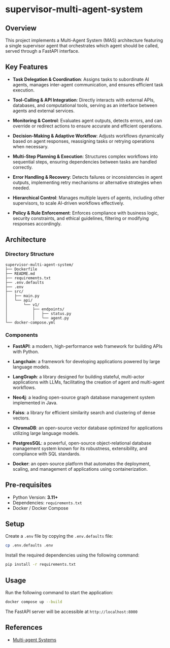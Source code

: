 # supervisor-multi-agent-system

## Overview

This project implements a Multi-Agent System (MAS) architecture featuring a single supervisor agent that orchestrates
which agent should be called, served through a FastAPI interface.

## Key Features

- **Task Delegation & Coordination**: Assigns tasks to subordinate AI agents, manages inter-agent communication, and
  ensures efficient task execution.

- **Tool-Calling & API Integration**: Directly interacts with external APIs, databases, and computational tools, serving
  as an interface between agents and external services.

- **Monitoring & Control**: Evaluates agent outputs, detects errors, and can override or redirect actions to ensure
  accurate and efficient operations.

- **Decision-Making & Adaptive Workflow**: Adjusts workflows dynamically based on agent responses, reassigning tasks or
  retrying operations when necessary.

- **Multi-Step Planning & Execution**: Structures complex workflows into sequential steps, ensuring dependencies between
  tasks are handled correctly.

- **Error Handling & Recovery**: Detects failures or inconsistencies in agent outputs, implementing retry mechanisms or
  alternative strategies when needed.

- **Hierarchical Control**: Manages multiple layers of agents, including other supervisors, to scale AI-driven workflows
  effectively.

- **Policy & Rule Enforcement**: Enforces compliance with business logic, security constraints, and ethical guidelines,
  filtering or modifying responses accordingly.

## Architecture



### Directory Structure

```text
supervisor-multi-agent-system/
├── Dockerfile
├── README.md
├── requirements.txt
├── .env.defaults
├── .env
├── src/
│   ├── main.py
│   └── api/
│       └── v1/
│           ├── endpoints/
│           │   ├── status.py
│           │   └── agent.py
└── docker-compose.yml
```

### Components

- **FastAPI**: a modern, high-performance web framework for building APIs with Python.

- **Langchain**: a framework for developing applications powered by large language models.

- **LangGraph**: a library designed for building stateful, multi-actor applications with LLMs, facilitating the creation
  of agent and multi-agent workflows.

- **Neo4j**: a leading open-source graph database management system implemented in Java.

- **Faiss**: a library for efficient similarity search and clustering of dense vectors.

- **ChromaDB**: an open-source vector database optimized for applications utilizing large language models.

- **PostgresSQL**: a powerful, open-source object-relational database management system known for
  its robustness, extensibility, and compliance with SQL standards.

- **Docker**: an open-source platform that automates the deployment, scaling, and management of applications using
  containerization.

## Pre-requisites

- Python Version: **3.11+**
- Dependencies: `requirements.txt`
- Docker / Docker Compose

## Setup

Create a `.env` file by copying the `.env.defaults` file:

```bash
cp .env.defaults .env
```

Install the required dependencies using the following command:

```bash
pip install -r requirements.txt
```

## Usage

Run the following command to start the application:

```bash
docker compose up --build
```

The FastAPI server will be accessible at `http://localhost:8000`

## References

- [Multi-agent Systems](https://langchain-ai.github.io/langgraph/concepts/multi_agent/)